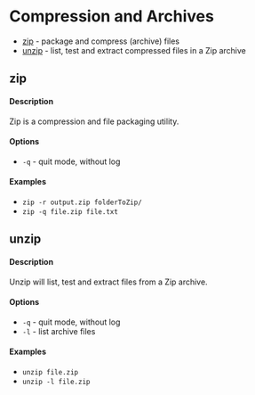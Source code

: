 # Compression and Archives

* [zip](#zip) - package and compress (archive) files
* [unzip](#unzip) - list, test and extract compressed files in a Zip archive

## zip

#### Description
Zip is a compression and file packaging utility.

#### Options
* `-q` - quit mode, without log

#### Examples
* `zip -r output.zip folderToZip/`
* `zip -q file.zip file.txt`

## unzip

#### Description
Unzip will list, test and extract files from a Zip archive.

#### Options
* `-q` - quit mode, without log
* `-l` - list archive files

#### Examples
* `unzip file.zip`
* `unzip -l file.zip`
